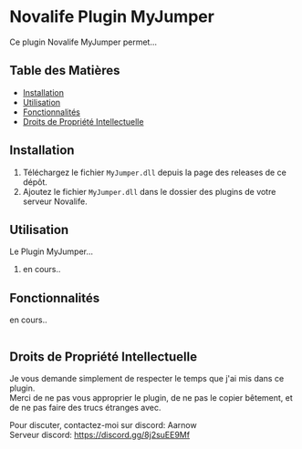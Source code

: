 # Novalife Plugin MyJumper

Ce plugin Novalife MyJumper permet...

## Table des Matières

- [Installation](#installation)
- [Utilisation](#utilisation)
- [Fonctionnalités](#fonctionnalités)
- [Droits de Propriété Intellectuelle](#droits-de-propriété-intellectuelle)

## Installation

1. Téléchargez le fichier `MyJumper.dll` depuis la page des releases de ce dépôt. 
2. Ajoutez le fichier `MyJumper.dll` dans le dossier des plugins de votre serveur Novalife.

## Utilisation

Le Plugin MyJumper...

1. en cours..

## Fonctionnalités

en cours..

```csharp
```

## Droits de Propriété Intellectuelle

Je vous demande simplement de respecter le temps que j'ai mis dans ce plugin.  
Merci de ne pas vous approprier le plugin, de ne pas le copier bêtement, et de ne pas faire des trucs étranges avec.

Pour discuter, contactez-moi sur discord: Aarnow  
Serveur discord: https://discord.gg/8j2suEE9Mf